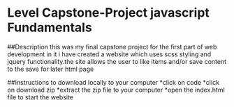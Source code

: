 # Level Capstone-Project javascript Fundamentals


##Description
this was my final capstone project for the first part of web development in it i have created a website which uses scss styling and jquery functionality.the site allows the user to like items and/or save content to the save for later html page

##Instructions
to download locally to your computer
*click on code
*click on download zip 
*extract the zip file to your computer
*open the index.html file to start the website



